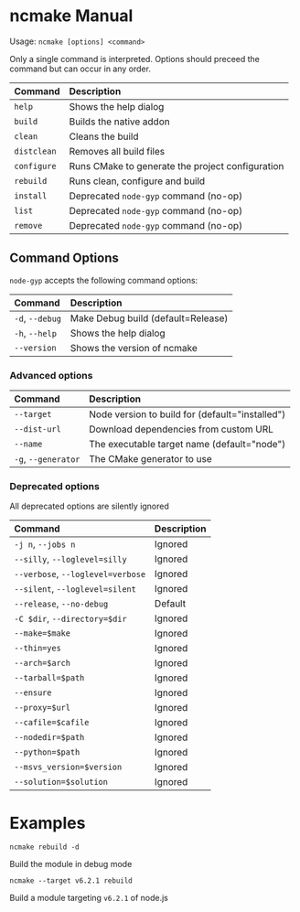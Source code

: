 # ncmake Manual

Usage: `ncmake [options] <command>`

Only a single command is interpreted. Options should preceed the command but can occur in any order.

| **Command**   | **Description**
|:--------------|:--------------------------------------------------------
| `help`        | Shows the help dialog
| `build`       | Builds the native addon
| `clean`       | Cleans the build
| `distclean`   | Removes all build files
| `configure`   | Runs CMake to generate the project configuration
| `rebuild`     | Runs clean, configure and build
| `install`     | Deprecated `node-gyp` command (no-op)
| `list`        | Deprecated `node-gyp` command (no-op)
| `remove`      | Deprecated `node-gyp` command (no-op)


## Command Options

`node-gyp` accepts the following command options:

| **Command**                       | **Description**
|:----------------------------------|:------------------------------------------
| `-d`, `--debug`                   | Make Debug build (default=Release)
| `-h`, `--help`                    | Shows the help dialog
| `--version`                       | Shows the version of ncmake

### Advanced options

| **Command**                       | **Description**
|:----------------------------------|:------------------------------------------
| `--target`                        | Node version to build for (default="installed")
| `--dist-url`                      | Download dependencies from custom URL
| `--name`                          | The executable target name (default="node")
| `-g`, `--generator`               | The CMake generator to use


### Deprecated options

All deprecated options are silently ignored

| **Command**                       | **Description**
|:----------------------------------|:------------------------------------------
| `-j n`, `--jobs n`                | Ignored
| `--silly`, `--loglevel=silly`     | Ignored
| `--verbose`, `--loglevel=verbose` | Ignored
| `--silent`, `--loglevel=silent`   | Ignored
| `--release`, `--no-debug`         | Default
| `-C $dir`, `--directory=$dir`     | Ignored
| `--make=$make`                    | Ignored
| `--thin=yes`                      | Ignored
| `--arch=$arch`                    | Ignored
| `--tarball=$path`                 | Ignored
| `--ensure`                        | Ignored
| `--proxy=$url`                    | Ignored
| `--cafile=$cafile`                | Ignored
| `--nodedir=$path`                 | Ignored
| `--python=$path`                  | Ignored
| `--msvs_version=$version`         | Ignored
| `--solution=$solution`            | Ignored

# Examples

    ncmake rebuild -d

Build the module in debug mode

    ncmake --target v6.2.1 rebuild

Build a module targeting `v6.2.1` of node.js